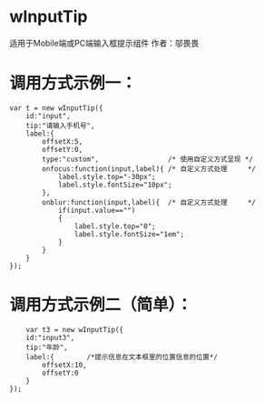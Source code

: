 # wInputTip
适用于Mobile端或PC端输入框提示组件
作者：邬畏畏
# 调用方式示例一：

	var t = new wInputTip({
		id:"input",
		tip:"请输入手机号",
		label:{
			offsetX:5,
			offsetY:0,
			type:"custom",                 /* 使用自定义方式呈现 */
			onfocus:function(input,label){ /* 自定义方式处理     */
				label.style.top="-30px";
				label.style.fontSize="10px";
			},
			onblur:function(input,label){  /* 自定义方式处理     */
				if(input.value=="")
				{
					label.style.top="0";
					label.style.fontSize="1em";
				}
			}
		}
	});
	
# 调用方式示例二（简单）：

		var t3 = new wInputTip({
		id:"input3",
		tip:"年龄",
		label:{        /*提示信息在文本框里的位置信息的位置*/
			offsetX:10,
			offsetY:0
		}
	});
	
	
